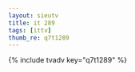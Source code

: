 ```yaml
--- 
layout: sieutv
title: it 289
tags: [ittv]
thumb_re: q7t1289
---
```

{% include tvadv key="q7t1289" %} 
